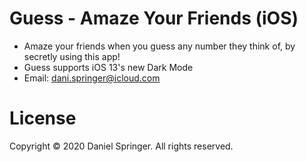 # Guess - Amaze Your Friends (iOS)
- Amaze your friends when you guess any number they think of, by secretly using this app!
- Guess supports iOS 13's new Dark Mode
- Email: dani.springer@icloud.com

# License
Copyright © 2020 Daniel Springer. All rights reserved.